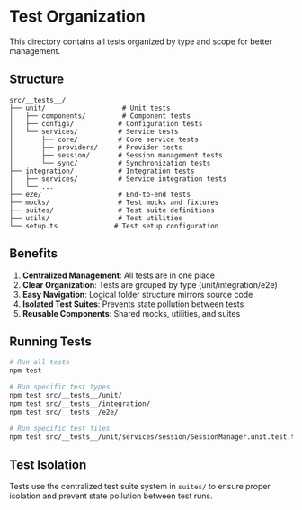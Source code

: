 # Test Organization

This directory contains all tests organized by type and scope for better management.

## Structure

```
src/__tests__/
├── unit/                   # Unit tests
│   ├── components/         # Component tests
│   ├── configs/           # Configuration tests
│   └── services/          # Service tests
│       ├── core/          # Core service tests
│       ├── providers/     # Provider tests
│       ├── session/       # Session management tests
│       └── sync/          # Synchronization tests
├── integration/           # Integration tests
│   ├── services/          # Service integration tests
│   └── ...
├── e2e/                   # End-to-end tests
├── mocks/                 # Test mocks and fixtures
├── suites/                # Test suite definitions
├── utils/                 # Test utilities
└── setup.ts              # Test setup configuration
```

## Benefits

1. **Centralized Management**: All tests are in one place
2. **Clear Organization**: Tests are grouped by type (unit/integration/e2e)
3. **Easy Navigation**: Logical folder structure mirrors source code
4. **Isolated Test Suites**: Prevents state pollution between tests
5. **Reusable Components**: Shared mocks, utilities, and suites

## Running Tests

```bash
# Run all tests
npm test

# Run specific test types
npm test src/__tests__/unit/
npm test src/__tests__/integration/
npm test src/__tests__/e2e/

# Run specific test files
npm test src/__tests__/unit/services/session/SessionManager.unit.test.ts
```

## Test Isolation

Tests use the centralized test suite system in `suites/` to ensure proper isolation and prevent state pollution between test runs.